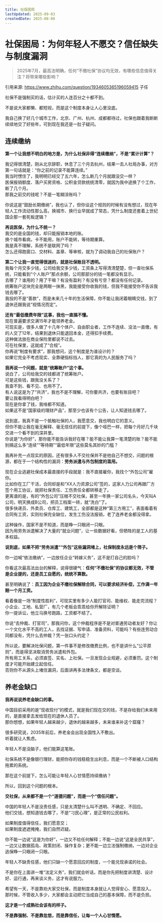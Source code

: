 ```yaml
---
title: 社保困局
lastUpdated: 2025-09-03
createdDate: 2025-08-08
---
```


# 社保困局：为何年轻人不愿交？信任缺失与制度漏洞

> 2025年7月，最高法明确，任何“不缴社保”协议均无效，有哪些信息值得关注？将带来哪些影响？

引用来源: https://www.zhihu.com/question/1934605365196059415  子任

社保不是强制买的话，估计买的人连百分之十都不到。

不是说大家都懒、都短视，而是这个制度本身让人心里没底。  

我自己换了好几个城市工作，北京、广州、杭州、成都都待过，社保也跟着我断断续续地交了好些年，可到现在我还是一肚子疑问。  

## 连续缴纳

**第一个让我想不明白的地方是，为什么社保非得“连续缴纳”，不是“累计计算”？**  

我记得很清楚，刚从北京辞职，休息了三个月去杭州，结果一去人社局办事，对方第一句话就是：“你之前的记录不能算连续。”  
我当时愣住了，我明明已经交了五六年，怎么断几个月就跟没交一样？  
医保报销额度、落户买房资格、公积金贷款统统清零，就因为我中途换了个工作，断了几个月。  
那我之前交的钱呢？不是一笔糊涂账吗？  

你说这是“鼓励长期缴纳”，我也认了，但你设这个规则的时候有没有想过，现在年轻人工作流动性那么高，换城市、换行业早就成了常态，凭什么制度还套着上世纪国企那一套死板逻辑？  

**再说医保，为什么不统一？**  
我交的是全国的钱，却只能报销本地的账。  
换个城市看病，卡不能用，账户不能转，等待期重算。  
我是真不理解，系统不是联网了吗？  
怎么还得跑窗口、交材料、盖章、等审核，就为了调动我自己的社保账户？  

**第二个让我一直觉得很迷的，就是社保账目不透明。**  
我每个月交多少钱，公司给我交多少钱，工资条上写得清清楚楚，但一查社保系统，只能看到“个人账户”那点余额，公司那部分的钱一笔都没有显示。  
去哪了？谁用的？用了干嘛？有没有盈利？有没有亏空？都没有任何记录。  
统筹账户这块完全是两眼一抹黑，我能接受你收我的钱，但我不能接受你不告诉我钱去哪了。  
我投的不是“善款”，而是未来几十年的生活保障，你不能让我闭着眼睛交钱，到了退休还跟我说“视情况而定”。  

**还有“最低缴费年限”这事，我也一直搞不懂。**  
现在普遍要求交满15年才能领养老金。  
可现实是，很多人做了十几年个体户、自由职业者，工作不连续、没法一直缴，有的人交了12年，结果到退休只能退回本金，还得扣手续费。  
这种做法放在商业保险里都说不过去。  
可在社保里，这就成了“合规”。  
你再说“制度有要求”，那我想问，这个制度是为谁设计的？  
如果它完全不考虑现实、全靠硬指标挡人，那它真的为人民服务了吗？  

**我再说一个问题，就是“统筹账户”这个事。**  
说白了，公司给我交的钱都进了统筹账户。  
可是这些钱，跟我没关系了？  
我查不到、看不见、也用不了。  
有人说这是为了“共济”，我也不是不理解，可你要共济，也要有账目吧？  
要让我看得明白吧？  
现在是你拿了钱，我啥都不知道。  
如果这不是“国家级的理财产品”，那至少也该有个公告，让人知道钱去哪了。  

说到底，我真不是一个抵触社保的人，我愿意交，我也明白它的意义。  
但你不能让我在毫无解释、毫无信任的前提下，像个哑巴一样，把每个月好几千块交进一个看不到的深井里。  
你说是“为你好”，那你能不能告诉我好在哪？能不能让我算一笔清楚的账？能不能别搞这么多“连续”“等待期”“最低年限”这些莫名其妙的门槛？  

我再补充一点现实的原因，还有很多人不交社保并不是他自己不想交，问题的根源，都在于一个结构性的漏洞：**劳务派遣与外包制度的滥用。**  

现在企业逃避社保成本最直接的手段就是：我不直接雇你，我找个“外包公司”雇你。  
比如你在工厂干活，合同却是和“XX人力资源公司”签的，这家人力公司再跟厂方签个用工协议，就把社保责任、工伤责任全都转移走了。  
更离谱的是，有的“外包公司”压根不交社保，甚至一年换一家公司名头，今天叫A公司，明天换成B公司，把员工档案一转，就“洗白”了。  
很多快递员、外卖员、仓库工、建筑工，全部都是这种“第三方用工”，表面看着有合同有工资，实则社保完全缺位，发生工伤没法报销，老了连养老金都没得拿。  

这种操作，国家不是不知道，而是睁一只眼闭一只眼。  
因为用劳务派遣解决了大量的“就业问题”，让一些数据好看，但牺牲的是工人的基本权益。  

**说到底，如果不把“劳务派遣”“外包”这些漏洞堵上，社保制度永远是个筛子。** 

你一边喊“依法缴纳”，一边放任企业“转嫁义务”，这不是打自己的脸吗？  

你看这次最高法出台的解释，说得很硬气：**任何“不缴社保”的协议都无效，不管是企业提的，还是员工自愿的，统统不算数。**  

甚至明确说了：**员工因为企业不缴社保解除合同，可以要求经济补偿，工作满一年赔一个月工资。**  

看着像是一场“制度性胜利”，可现实里有多少人能打官司、能维权、能走完流程？小企业、工地、私营厂，有几个老板会乖乖给你开解除证明？  
你一提诉讼，他立马换号跑路，工资都不结了。

你说“去仲裁、打官司”，那我问你，这个仲裁程序是不是对普通劳动者友好？你让一个文化水平不高的工人，去找证据、写申请、准备资料，可能吗？有些连劳动合同都没有，凭什么去仲裁？凭一张口头约定？  

所以说，要解决社保问题，第一件事不是修改缴费比例，也不是讲什么“公平原则”，而是得坚决取消劳务派遣和外包。  
所有用工关系，必须直签、实名、上社保。一旦发现企业规避，必须重罚。这个制度才可能开始建立起信任。  
否则你不从源头上堵住漏洞，后面讲再多法律条文，都是空谈。  

## 养老金缺口

**我再说说养老金缺口的事。** 

中国目前采用的是“现收现付”的模式，就是我们现在交的钱，不是存给我们未来用的，是直接拿去发给现在的退休人员了。  
那你想想，如果年轻人越来越少，退休的越来越多，未来谁来补这个窟窿？  

很多研究说，2035年前后，养老金会出现全国性入不敷出。  
听着就让人焦虑。  

年轻人不是没脑子，他们能算这笔账。 

社保系统不是像银行理财，能把你存的钱稳稳生出利息，而是一个不断被人口结构拖累的系统。  

那在这个前提下，怎么可能让年轻人心甘情愿持续缴纳？  

所以，回到这个问题的根本。 

**交社保，从来都不是一个“道德问题”，而是一个“信任问题”。**  

中国的年轻人不是没责任感，只是太清楚什么叫不透明、不确定、不回应。  
他们交钱，想知道钱去哪了，不是“刁民心理”，是正常的公民权利。  

如果制度值得信任，我们愿意交；  
如果制度遮遮掩掩，我们自然迟疑。  

你不能一边说“这是为你好”，一边又不给任何解释；不能一边说“这是全民共享”，一边又让数据孤岛、政策封闭、操作复杂；更不能一边立法强制缴纳，一边对企业逃保睁一只眼闭一只眼。  

年轻人不缺责任感，他们只缺一个愿意回应的制度，一个能兑现承诺的社会。  

不是你在上面讲一堆“法定义务”，我们就会听话，而是你先把制度讲清楚、设计好、运行通，再来谈义务，这才有说服力。  

希望有一天，不是靠劝大家交社保，而是制度本身就让人觉得安心、愿意投入。
那时候，不管收入多少，大家都会主动把它当成自己的基本保障，而不是负担。  

**这才是一个成熟社会该有的样子。**  

**不是靠强制、不是靠忽悠，而是靠信任，让每一个人心甘情愿。**
